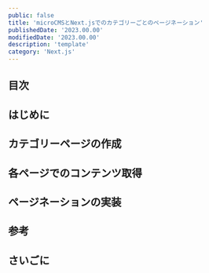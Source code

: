 ```yaml
---
public: false
title: 'microCMSとNext.jsでのカテゴリーごとのページネーション'
publishedDate: '2023.00.00'
modifiedDate: '2023.00.00'
description: 'template'
category: 'Next.js'
---
```


## 目次

## はじめに

## カテゴリーページの作成

## 各ページでのコンテンツ取得

## ページネーションの実装

## 参考

## さいごに
